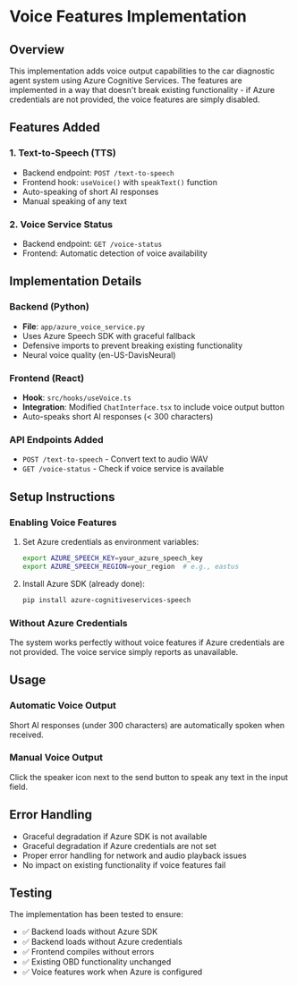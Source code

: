 # Voice Features Implementation

## Overview
This implementation adds voice output capabilities to the car diagnostic agent system using Azure Cognitive Services. The features are implemented in a way that doesn't break existing functionality - if Azure credentials are not provided, the voice features are simply disabled.

## Features Added

### 1. Text-to-Speech (TTS)
- Backend endpoint: `POST /text-to-speech` 
- Frontend hook: `useVoice()` with `speakText()` function
- Auto-speaking of short AI responses
- Manual speaking of any text

### 2. Voice Service Status
- Backend endpoint: `GET /voice-status`
- Frontend: Automatic detection of voice availability

## Implementation Details

### Backend (Python)
- **File**: `app/azure_voice_service.py`
- Uses Azure Speech SDK with graceful fallback
- Defensive imports to prevent breaking existing functionality
- Neural voice quality (en-US-DavisNeural)

### Frontend (React)
- **Hook**: `src/hooks/useVoice.ts`
- **Integration**: Modified `ChatInterface.tsx` to include voice output button
- Auto-speaks short AI responses (< 300 characters)

### API Endpoints Added
- `POST /text-to-speech` - Convert text to audio WAV
- `GET /voice-status` - Check if voice service is available

## Setup Instructions

### Enabling Voice Features
1. Set Azure credentials as environment variables:
   ```bash
   export AZURE_SPEECH_KEY=your_azure_speech_key
   export AZURE_SPEECH_REGION=your_region  # e.g., eastus
   ```

2. Install Azure SDK (already done):
   ```bash
   pip install azure-cognitiveservices-speech
   ```

### Without Azure Credentials
The system works perfectly without voice features if Azure credentials are not provided. The voice service simply reports as unavailable.

## Usage

### Automatic Voice Output
Short AI responses (under 300 characters) are automatically spoken when received.

### Manual Voice Output
Click the speaker icon next to the send button to speak any text in the input field.

## Error Handling
- Graceful degradation if Azure SDK is not available
- Graceful degradation if Azure credentials are not set
- Proper error handling for network and audio playback issues
- No impact on existing functionality if voice features fail

## Testing
The implementation has been tested to ensure:
- ✅ Backend loads without Azure SDK
- ✅ Backend loads without Azure credentials
- ✅ Frontend compiles without errors
- ✅ Existing OBD functionality unchanged
- ✅ Voice features work when Azure is configured